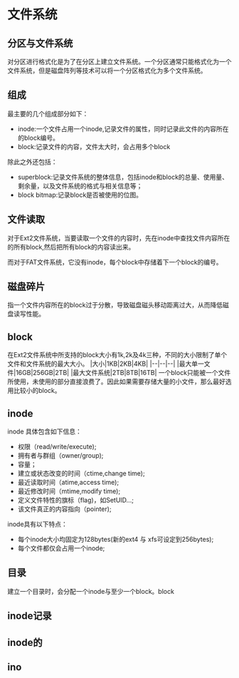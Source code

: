 # 文件系统
## 分区与文件系统
对分区进行格式化是为了在分区上建立文件系统。一个分区通常只能格式化为一个文件系统，但是磁盘阵列等技术可以将一个分区格式化为多个文件系统。

## 组成
最主要的几个组成部分如下：
- inode:一个文件占用一个inode,记录文件的属性，同时记录此文件的内容所在的block编号。
- block:记录文件的内容，文件太大时，会占用多个block

除此之外还包括：
- superblock:记录文件系统的整体信息，包括inode和block的总量、使用量、剩余量，以及文件系统的格式与相关信息等；
- block bitmap:记录block是否被使用的位图。

## 文件读取
对于Ext2文件系统，当要读取一个文件的内容时，先在inode中查找文件内容所在的所有block,然后把所有block的内容读出来。

而对于FAT文件系统，它没有inode，每个block中存储着下一个block的编号。

## 磁盘碎片
指一个文件内容所在的block过于分散，导致磁盘磁头移动距离过大，从而降低磁盘读写性能。

## block
在Ext2文件系统中所支持的block大小有1k,2k及4k三种，不同的大小限制了单个文件和文件系统的最大大小。
|大小|1KB|2KB|4KB|
|--|--|--|
|最大单一文件|16GB|256GB|2TB|
|最大文件系统|2TB|8TB|16TB|
一个block只能被一个文件所使用，未使用的部分直接浪费了。因此如果需要存储大量的小文件，那么最好选用比较小的block。

## inode
inode 具体包含如下信息：
- 权限（read/write/execute);
- 拥有者与群组（owner/group);
- 容量；
- 建立或状态改变的时间（ctime,change time);
- 最近读取时间（atime,access time);
- 最近修改时间（mtime,modify time);
- 定义文件特性的旗标（flag)，如SetUID...;
- 该文件真正的内容指向（pointer);

inode具有以下特点：
- 每个inode大小均固定为128bytes(新的ext4 与 xfs可设定到256bytes);
- 每个文件都仅会占用一个inode;

## 目录
建立一个目录时，会分配一个inode与至少一个block。block
## inode记录
## inode的
## ino
